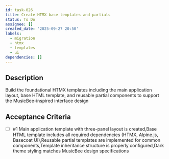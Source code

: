```yaml
---
id: task-026
title: Create HTMX base templates and partials
status: To Do
assignee: []
created_date: '2025-09-27 20:50'
labels:
  - migration
  - htmx
  - templates
  - ui
dependencies: []
---
```


## Description

Build the foundational HTMX templates including the main application layout, base HTML template, and reusable partial components to support the MusicBee-inspired interface design

## Acceptance Criteria
<!-- AC:BEGIN -->
- [ ] #1 Main application template with three-panel layout is created,Base HTML template includes all required dependencies (HTMX, Alpine.js, Basecoat UI),Reusable partial templates are implemented for common components,Template inheritance structure is properly configured,Dark theme styling matches MusicBee design specifications
<!-- AC:END -->
